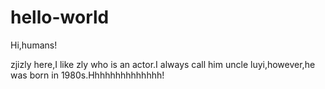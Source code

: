 # hello-world

Hi,humans!

zjizly here,I like zly who is an actor.I always call him uncle luyi,however,he was born in 1980s.Hhhhhhhhhhhhhh!
